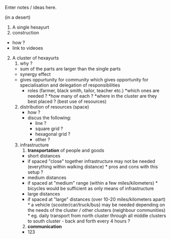 Enter notes / ideas here.

(in a desert)

1. A single hexayurt
 1. construction
 * how ?
 * link to videoes

2. A cluster of hexayurts
    1. why ?
      * sum of the parts are larger than the single parts
      * synergy effect
      * gives oppurtunity for community which gives opportunity for specialisation and delegation of responsibilities
        * roles (farmer, black smith, tailor, teacher etc.)
          *which ones are needed ?
          *how many of each ?
          *where in the cluster are they best placed ? (best use of resources)
    2. distribution of resources (space)
        * how ?
        * discus the following:
          * line ?
          * square grid ?
          * hexagonal grid ?
          * other ?
    3. infrastructure
        1. **transportation** of people and goods
         * short distances
          * if spaced "close" together infrastructure may not be needed (everything within walking distance)
           * pros and cons with this setup ?
         * medium distances
          * if spaced at "medium" range (within a few miles/kilometers)
           * bicycles would be sufficient as only means of infrastructure
         * large distances
          * if spaced at "large" distances (over 10-20 miles/kilometers apart)
           * a vehicle (scooter/car/truck/bus) may be needed depending on the needs of the cluster / other clusters (neighbour communities)
           * eg. daily transport from north cluster through all middle clusters to south cluster - back and forth every 4 hours ?
        2. **communication**
         * 123
